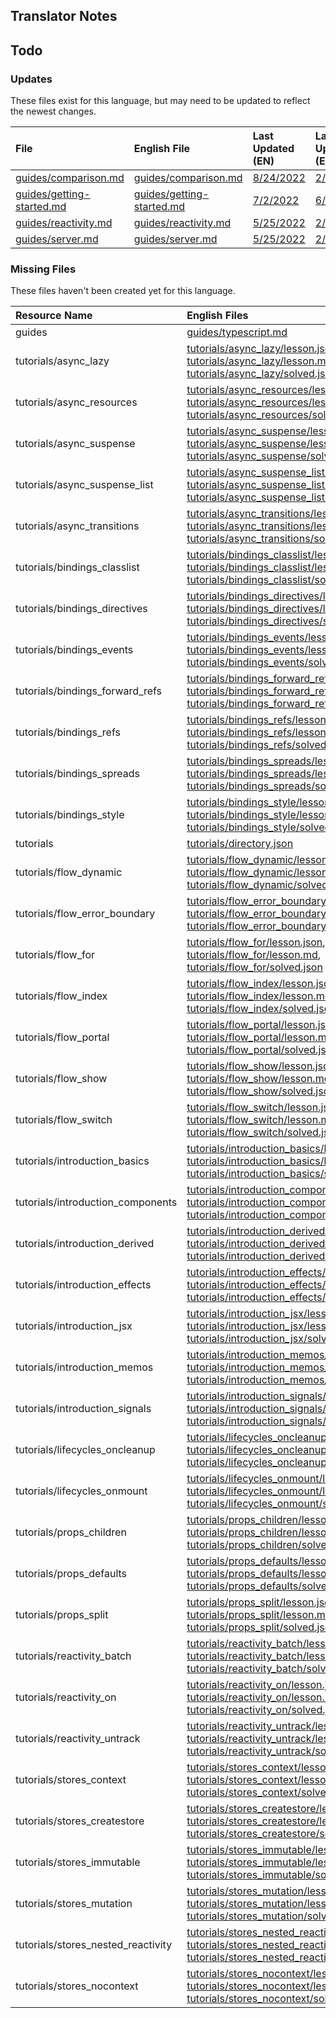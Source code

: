 
## Translator Notes

## Todo

### Updates  
These files exist for this language, but may need to be updated to reflect the newest changes.  
<!--MM:START (UPDATED:lang=es) -->
| File                                                                                                            | English File                                                                                                    | Last Updated (EN)                                                                                  | Last Updated (ES)                                                                                  |
| :-------------------------------------------------------------------------------------------------------------- | :-------------------------------------------------------------------------------------------------------------- | :------------------------------------------------------------------------------------------------- | :------------------------------------------------------------------------------------------------- |
| [guides/comparison.md](https://github.com/solidjs/solid-docs/tree/main/langs/es/guides/comparison.md)           | [guides/comparison.md](https://github.com/solidjs/solid-docs/tree/main/langs/en/guides/comparison.md)           | [8/24/2022](https://github.com/solidjs/solid-docs/commit/5aed53794623d99f6a1a98522c9470835e43cc7b) | [2/20/2022](https://github.com/solidjs/solid-docs/commit/dfe2b5e0ddd8fc2f9501ea4ac2080a8abb656377) |
| [guides/getting-started.md](https://github.com/solidjs/solid-docs/tree/main/langs/es/guides/getting-started.md) | [guides/getting-started.md](https://github.com/solidjs/solid-docs/tree/main/langs/en/guides/getting-started.md) | [7/2/2022](https://github.com/solidjs/solid-docs/commit/f3c5d7143ec2a84c30969c04563d6f5b77d70c31)  | [6/18/2022](https://github.com/solidjs/solid-docs/commit/a217fd0d889195c2cc642daaff2ed86dbe819a38) |
| [guides/reactivity.md](https://github.com/solidjs/solid-docs/tree/main/langs/es/guides/reactivity.md)           | [guides/reactivity.md](https://github.com/solidjs/solid-docs/tree/main/langs/en/guides/reactivity.md)           | [5/25/2022](https://github.com/solidjs/solid-docs/commit/5e19160028a8f26c68fd43e943711696b4f30e0c) | [2/20/2022](https://github.com/solidjs/solid-docs/commit/dfe2b5e0ddd8fc2f9501ea4ac2080a8abb656377) |
| [guides/server.md](https://github.com/solidjs/solid-docs/tree/main/langs/es/guides/server.md)                   | [guides/server.md](https://github.com/solidjs/solid-docs/tree/main/langs/en/guides/server.md)                   | [5/25/2022](https://github.com/solidjs/solid-docs/commit/5e19160028a8f26c68fd43e943711696b4f30e0c) | [2/20/2022](https://github.com/solidjs/solid-docs/commit/dfe2b5e0ddd8fc2f9501ea4ac2080a8abb656377) |

<!--MM:END-->
### Missing Files  
These files haven't been created yet for this language.  
<!--MM:START (CREATED:lang=es) -->
| Resource Name                      | English Files                                                                                                                                                                                                                                                                                                                                                                                                                                                               |
| :--------------------------------- | :-------------------------------------------------------------------------------------------------------------------------------------------------------------------------------------------------------------------------------------------------------------------------------------------------------------------------------------------------------------------------------------------------------------------------------------------------------------------------- |
| guides                             | [guides/typescript.md](https://github.com/solidjs/solid-docs/tree/main/langs/es/guides/typescript.md)                                                                                                                                                                                                                                                                                                                                                                       |
| tutorials/async_lazy               | [tutorials/async_lazy/lesson.json](https://github.com/solidjs/solid-docs/tree/main/langs/es/tutorials/async_lazy/lesson.json), [tutorials/async_lazy/lesson.md](https://github.com/solidjs/solid-docs/tree/main/langs/es/tutorials/async_lazy/lesson.md), [tutorials/async_lazy/solved.json](https://github.com/solidjs/solid-docs/tree/main/langs/es/tutorials/async_lazy/solved.json)                                                                                     |
| tutorials/async_resources          | [tutorials/async_resources/lesson.json](https://github.com/solidjs/solid-docs/tree/main/langs/es/tutorials/async_resources/lesson.json), [tutorials/async_resources/lesson.md](https://github.com/solidjs/solid-docs/tree/main/langs/es/tutorials/async_resources/lesson.md), [tutorials/async_resources/solved.json](https://github.com/solidjs/solid-docs/tree/main/langs/es/tutorials/async_resources/solved.json)                                                       |
| tutorials/async_suspense           | [tutorials/async_suspense/lesson.json](https://github.com/solidjs/solid-docs/tree/main/langs/es/tutorials/async_suspense/lesson.json), [tutorials/async_suspense/lesson.md](https://github.com/solidjs/solid-docs/tree/main/langs/es/tutorials/async_suspense/lesson.md), [tutorials/async_suspense/solved.json](https://github.com/solidjs/solid-docs/tree/main/langs/es/tutorials/async_suspense/solved.json)                                                             |
| tutorials/async_suspense_list      | [tutorials/async_suspense_list/lesson.json](https://github.com/solidjs/solid-docs/tree/main/langs/es/tutorials/async_suspense_list/lesson.json), [tutorials/async_suspense_list/lesson.md](https://github.com/solidjs/solid-docs/tree/main/langs/es/tutorials/async_suspense_list/lesson.md), [tutorials/async_suspense_list/solved.json](https://github.com/solidjs/solid-docs/tree/main/langs/es/tutorials/async_suspense_list/solved.json)                               |
| tutorials/async_transitions        | [tutorials/async_transitions/lesson.json](https://github.com/solidjs/solid-docs/tree/main/langs/es/tutorials/async_transitions/lesson.json), [tutorials/async_transitions/lesson.md](https://github.com/solidjs/solid-docs/tree/main/langs/es/tutorials/async_transitions/lesson.md), [tutorials/async_transitions/solved.json](https://github.com/solidjs/solid-docs/tree/main/langs/es/tutorials/async_transitions/solved.json)                                           |
| tutorials/bindings_classlist       | [tutorials/bindings_classlist/lesson.json](https://github.com/solidjs/solid-docs/tree/main/langs/es/tutorials/bindings_classlist/lesson.json), [tutorials/bindings_classlist/lesson.md](https://github.com/solidjs/solid-docs/tree/main/langs/es/tutorials/bindings_classlist/lesson.md), [tutorials/bindings_classlist/solved.json](https://github.com/solidjs/solid-docs/tree/main/langs/es/tutorials/bindings_classlist/solved.json)                                     |
| tutorials/bindings_directives      | [tutorials/bindings_directives/lesson.json](https://github.com/solidjs/solid-docs/tree/main/langs/es/tutorials/bindings_directives/lesson.json), [tutorials/bindings_directives/lesson.md](https://github.com/solidjs/solid-docs/tree/main/langs/es/tutorials/bindings_directives/lesson.md), [tutorials/bindings_directives/solved.json](https://github.com/solidjs/solid-docs/tree/main/langs/es/tutorials/bindings_directives/solved.json)                               |
| tutorials/bindings_events          | [tutorials/bindings_events/lesson.json](https://github.com/solidjs/solid-docs/tree/main/langs/es/tutorials/bindings_events/lesson.json), [tutorials/bindings_events/lesson.md](https://github.com/solidjs/solid-docs/tree/main/langs/es/tutorials/bindings_events/lesson.md), [tutorials/bindings_events/solved.json](https://github.com/solidjs/solid-docs/tree/main/langs/es/tutorials/bindings_events/solved.json)                                                       |
| tutorials/bindings_forward_refs    | [tutorials/bindings_forward_refs/lesson.json](https://github.com/solidjs/solid-docs/tree/main/langs/es/tutorials/bindings_forward_refs/lesson.json), [tutorials/bindings_forward_refs/lesson.md](https://github.com/solidjs/solid-docs/tree/main/langs/es/tutorials/bindings_forward_refs/lesson.md), [tutorials/bindings_forward_refs/solved.json](https://github.com/solidjs/solid-docs/tree/main/langs/es/tutorials/bindings_forward_refs/solved.json)                   |
| tutorials/bindings_refs            | [tutorials/bindings_refs/lesson.json](https://github.com/solidjs/solid-docs/tree/main/langs/es/tutorials/bindings_refs/lesson.json), [tutorials/bindings_refs/lesson.md](https://github.com/solidjs/solid-docs/tree/main/langs/es/tutorials/bindings_refs/lesson.md), [tutorials/bindings_refs/solved.json](https://github.com/solidjs/solid-docs/tree/main/langs/es/tutorials/bindings_refs/solved.json)                                                                   |
| tutorials/bindings_spreads         | [tutorials/bindings_spreads/lesson.json](https://github.com/solidjs/solid-docs/tree/main/langs/es/tutorials/bindings_spreads/lesson.json), [tutorials/bindings_spreads/lesson.md](https://github.com/solidjs/solid-docs/tree/main/langs/es/tutorials/bindings_spreads/lesson.md), [tutorials/bindings_spreads/solved.json](https://github.com/solidjs/solid-docs/tree/main/langs/es/tutorials/bindings_spreads/solved.json)                                                 |
| tutorials/bindings_style           | [tutorials/bindings_style/lesson.json](https://github.com/solidjs/solid-docs/tree/main/langs/es/tutorials/bindings_style/lesson.json), [tutorials/bindings_style/lesson.md](https://github.com/solidjs/solid-docs/tree/main/langs/es/tutorials/bindings_style/lesson.md), [tutorials/bindings_style/solved.json](https://github.com/solidjs/solid-docs/tree/main/langs/es/tutorials/bindings_style/solved.json)                                                             |
| tutorials                          | [tutorials/directory.json](https://github.com/solidjs/solid-docs/tree/main/langs/es/tutorials/directory.json)                                                                                                                                                                                                                                                                                                                                                               |
| tutorials/flow_dynamic             | [tutorials/flow_dynamic/lesson.json](https://github.com/solidjs/solid-docs/tree/main/langs/es/tutorials/flow_dynamic/lesson.json), [tutorials/flow_dynamic/lesson.md](https://github.com/solidjs/solid-docs/tree/main/langs/es/tutorials/flow_dynamic/lesson.md), [tutorials/flow_dynamic/solved.json](https://github.com/solidjs/solid-docs/tree/main/langs/es/tutorials/flow_dynamic/solved.json)                                                                         |
| tutorials/flow_error_boundary      | [tutorials/flow_error_boundary/lesson.json](https://github.com/solidjs/solid-docs/tree/main/langs/es/tutorials/flow_error_boundary/lesson.json), [tutorials/flow_error_boundary/lesson.md](https://github.com/solidjs/solid-docs/tree/main/langs/es/tutorials/flow_error_boundary/lesson.md), [tutorials/flow_error_boundary/solved.json](https://github.com/solidjs/solid-docs/tree/main/langs/es/tutorials/flow_error_boundary/solved.json)                               |
| tutorials/flow_for                 | [tutorials/flow_for/lesson.json](https://github.com/solidjs/solid-docs/tree/main/langs/es/tutorials/flow_for/lesson.json), [tutorials/flow_for/lesson.md](https://github.com/solidjs/solid-docs/tree/main/langs/es/tutorials/flow_for/lesson.md), [tutorials/flow_for/solved.json](https://github.com/solidjs/solid-docs/tree/main/langs/es/tutorials/flow_for/solved.json)                                                                                                 |
| tutorials/flow_index               | [tutorials/flow_index/lesson.json](https://github.com/solidjs/solid-docs/tree/main/langs/es/tutorials/flow_index/lesson.json), [tutorials/flow_index/lesson.md](https://github.com/solidjs/solid-docs/tree/main/langs/es/tutorials/flow_index/lesson.md), [tutorials/flow_index/solved.json](https://github.com/solidjs/solid-docs/tree/main/langs/es/tutorials/flow_index/solved.json)                                                                                     |
| tutorials/flow_portal              | [tutorials/flow_portal/lesson.json](https://github.com/solidjs/solid-docs/tree/main/langs/es/tutorials/flow_portal/lesson.json), [tutorials/flow_portal/lesson.md](https://github.com/solidjs/solid-docs/tree/main/langs/es/tutorials/flow_portal/lesson.md), [tutorials/flow_portal/solved.json](https://github.com/solidjs/solid-docs/tree/main/langs/es/tutorials/flow_portal/solved.json)                                                                               |
| tutorials/flow_show                | [tutorials/flow_show/lesson.json](https://github.com/solidjs/solid-docs/tree/main/langs/es/tutorials/flow_show/lesson.json), [tutorials/flow_show/lesson.md](https://github.com/solidjs/solid-docs/tree/main/langs/es/tutorials/flow_show/lesson.md), [tutorials/flow_show/solved.json](https://github.com/solidjs/solid-docs/tree/main/langs/es/tutorials/flow_show/solved.json)                                                                                           |
| tutorials/flow_switch              | [tutorials/flow_switch/lesson.json](https://github.com/solidjs/solid-docs/tree/main/langs/es/tutorials/flow_switch/lesson.json), [tutorials/flow_switch/lesson.md](https://github.com/solidjs/solid-docs/tree/main/langs/es/tutorials/flow_switch/lesson.md), [tutorials/flow_switch/solved.json](https://github.com/solidjs/solid-docs/tree/main/langs/es/tutorials/flow_switch/solved.json)                                                                               |
| tutorials/introduction_basics      | [tutorials/introduction_basics/lesson.json](https://github.com/solidjs/solid-docs/tree/main/langs/es/tutorials/introduction_basics/lesson.json), [tutorials/introduction_basics/lesson.md](https://github.com/solidjs/solid-docs/tree/main/langs/es/tutorials/introduction_basics/lesson.md), [tutorials/introduction_basics/solved.json](https://github.com/solidjs/solid-docs/tree/main/langs/es/tutorials/introduction_basics/solved.json)                               |
| tutorials/introduction_components  | [tutorials/introduction_components/lesson.json](https://github.com/solidjs/solid-docs/tree/main/langs/es/tutorials/introduction_components/lesson.json), [tutorials/introduction_components/lesson.md](https://github.com/solidjs/solid-docs/tree/main/langs/es/tutorials/introduction_components/lesson.md), [tutorials/introduction_components/solved.json](https://github.com/solidjs/solid-docs/tree/main/langs/es/tutorials/introduction_components/solved.json)       |
| tutorials/introduction_derived     | [tutorials/introduction_derived/lesson.json](https://github.com/solidjs/solid-docs/tree/main/langs/es/tutorials/introduction_derived/lesson.json), [tutorials/introduction_derived/lesson.md](https://github.com/solidjs/solid-docs/tree/main/langs/es/tutorials/introduction_derived/lesson.md), [tutorials/introduction_derived/solved.json](https://github.com/solidjs/solid-docs/tree/main/langs/es/tutorials/introduction_derived/solved.json)                         |
| tutorials/introduction_effects     | [tutorials/introduction_effects/lesson.json](https://github.com/solidjs/solid-docs/tree/main/langs/es/tutorials/introduction_effects/lesson.json), [tutorials/introduction_effects/lesson.md](https://github.com/solidjs/solid-docs/tree/main/langs/es/tutorials/introduction_effects/lesson.md), [tutorials/introduction_effects/solved.json](https://github.com/solidjs/solid-docs/tree/main/langs/es/tutorials/introduction_effects/solved.json)                         |
| tutorials/introduction_jsx         | [tutorials/introduction_jsx/lesson.json](https://github.com/solidjs/solid-docs/tree/main/langs/es/tutorials/introduction_jsx/lesson.json), [tutorials/introduction_jsx/lesson.md](https://github.com/solidjs/solid-docs/tree/main/langs/es/tutorials/introduction_jsx/lesson.md), [tutorials/introduction_jsx/solved.json](https://github.com/solidjs/solid-docs/tree/main/langs/es/tutorials/introduction_jsx/solved.json)                                                 |
| tutorials/introduction_memos       | [tutorials/introduction_memos/lesson.json](https://github.com/solidjs/solid-docs/tree/main/langs/es/tutorials/introduction_memos/lesson.json), [tutorials/introduction_memos/lesson.md](https://github.com/solidjs/solid-docs/tree/main/langs/es/tutorials/introduction_memos/lesson.md), [tutorials/introduction_memos/solved.json](https://github.com/solidjs/solid-docs/tree/main/langs/es/tutorials/introduction_memos/solved.json)                                     |
| tutorials/introduction_signals     | [tutorials/introduction_signals/lesson.json](https://github.com/solidjs/solid-docs/tree/main/langs/es/tutorials/introduction_signals/lesson.json), [tutorials/introduction_signals/lesson.md](https://github.com/solidjs/solid-docs/tree/main/langs/es/tutorials/introduction_signals/lesson.md), [tutorials/introduction_signals/solved.json](https://github.com/solidjs/solid-docs/tree/main/langs/es/tutorials/introduction_signals/solved.json)                         |
| tutorials/lifecycles_oncleanup     | [tutorials/lifecycles_oncleanup/lesson.json](https://github.com/solidjs/solid-docs/tree/main/langs/es/tutorials/lifecycles_oncleanup/lesson.json), [tutorials/lifecycles_oncleanup/lesson.md](https://github.com/solidjs/solid-docs/tree/main/langs/es/tutorials/lifecycles_oncleanup/lesson.md), [tutorials/lifecycles_oncleanup/solved.json](https://github.com/solidjs/solid-docs/tree/main/langs/es/tutorials/lifecycles_oncleanup/solved.json)                         |
| tutorials/lifecycles_onmount       | [tutorials/lifecycles_onmount/lesson.json](https://github.com/solidjs/solid-docs/tree/main/langs/es/tutorials/lifecycles_onmount/lesson.json), [tutorials/lifecycles_onmount/lesson.md](https://github.com/solidjs/solid-docs/tree/main/langs/es/tutorials/lifecycles_onmount/lesson.md), [tutorials/lifecycles_onmount/solved.json](https://github.com/solidjs/solid-docs/tree/main/langs/es/tutorials/lifecycles_onmount/solved.json)                                     |
| tutorials/props_children           | [tutorials/props_children/lesson.json](https://github.com/solidjs/solid-docs/tree/main/langs/es/tutorials/props_children/lesson.json), [tutorials/props_children/lesson.md](https://github.com/solidjs/solid-docs/tree/main/langs/es/tutorials/props_children/lesson.md), [tutorials/props_children/solved.json](https://github.com/solidjs/solid-docs/tree/main/langs/es/tutorials/props_children/solved.json)                                                             |
| tutorials/props_defaults           | [tutorials/props_defaults/lesson.json](https://github.com/solidjs/solid-docs/tree/main/langs/es/tutorials/props_defaults/lesson.json), [tutorials/props_defaults/lesson.md](https://github.com/solidjs/solid-docs/tree/main/langs/es/tutorials/props_defaults/lesson.md), [tutorials/props_defaults/solved.json](https://github.com/solidjs/solid-docs/tree/main/langs/es/tutorials/props_defaults/solved.json)                                                             |
| tutorials/props_split              | [tutorials/props_split/lesson.json](https://github.com/solidjs/solid-docs/tree/main/langs/es/tutorials/props_split/lesson.json), [tutorials/props_split/lesson.md](https://github.com/solidjs/solid-docs/tree/main/langs/es/tutorials/props_split/lesson.md), [tutorials/props_split/solved.json](https://github.com/solidjs/solid-docs/tree/main/langs/es/tutorials/props_split/solved.json)                                                                               |
| tutorials/reactivity_batch         | [tutorials/reactivity_batch/lesson.json](https://github.com/solidjs/solid-docs/tree/main/langs/es/tutorials/reactivity_batch/lesson.json), [tutorials/reactivity_batch/lesson.md](https://github.com/solidjs/solid-docs/tree/main/langs/es/tutorials/reactivity_batch/lesson.md), [tutorials/reactivity_batch/solved.json](https://github.com/solidjs/solid-docs/tree/main/langs/es/tutorials/reactivity_batch/solved.json)                                                 |
| tutorials/reactivity_on            | [tutorials/reactivity_on/lesson.json](https://github.com/solidjs/solid-docs/tree/main/langs/es/tutorials/reactivity_on/lesson.json), [tutorials/reactivity_on/lesson.md](https://github.com/solidjs/solid-docs/tree/main/langs/es/tutorials/reactivity_on/lesson.md), [tutorials/reactivity_on/solved.json](https://github.com/solidjs/solid-docs/tree/main/langs/es/tutorials/reactivity_on/solved.json)                                                                   |
| tutorials/reactivity_untrack       | [tutorials/reactivity_untrack/lesson.json](https://github.com/solidjs/solid-docs/tree/main/langs/es/tutorials/reactivity_untrack/lesson.json), [tutorials/reactivity_untrack/lesson.md](https://github.com/solidjs/solid-docs/tree/main/langs/es/tutorials/reactivity_untrack/lesson.md), [tutorials/reactivity_untrack/solved.json](https://github.com/solidjs/solid-docs/tree/main/langs/es/tutorials/reactivity_untrack/solved.json)                                     |
| tutorials/stores_context           | [tutorials/stores_context/lesson.json](https://github.com/solidjs/solid-docs/tree/main/langs/es/tutorials/stores_context/lesson.json), [tutorials/stores_context/lesson.md](https://github.com/solidjs/solid-docs/tree/main/langs/es/tutorials/stores_context/lesson.md), [tutorials/stores_context/solved.json](https://github.com/solidjs/solid-docs/tree/main/langs/es/tutorials/stores_context/solved.json)                                                             |
| tutorials/stores_createstore       | [tutorials/stores_createstore/lesson.json](https://github.com/solidjs/solid-docs/tree/main/langs/es/tutorials/stores_createstore/lesson.json), [tutorials/stores_createstore/lesson.md](https://github.com/solidjs/solid-docs/tree/main/langs/es/tutorials/stores_createstore/lesson.md), [tutorials/stores_createstore/solved.json](https://github.com/solidjs/solid-docs/tree/main/langs/es/tutorials/stores_createstore/solved.json)                                     |
| tutorials/stores_immutable         | [tutorials/stores_immutable/lesson.json](https://github.com/solidjs/solid-docs/tree/main/langs/es/tutorials/stores_immutable/lesson.json), [tutorials/stores_immutable/lesson.md](https://github.com/solidjs/solid-docs/tree/main/langs/es/tutorials/stores_immutable/lesson.md), [tutorials/stores_immutable/solved.json](https://github.com/solidjs/solid-docs/tree/main/langs/es/tutorials/stores_immutable/solved.json)                                                 |
| tutorials/stores_mutation          | [tutorials/stores_mutation/lesson.json](https://github.com/solidjs/solid-docs/tree/main/langs/es/tutorials/stores_mutation/lesson.json), [tutorials/stores_mutation/lesson.md](https://github.com/solidjs/solid-docs/tree/main/langs/es/tutorials/stores_mutation/lesson.md), [tutorials/stores_mutation/solved.json](https://github.com/solidjs/solid-docs/tree/main/langs/es/tutorials/stores_mutation/solved.json)                                                       |
| tutorials/stores_nested_reactivity | [tutorials/stores_nested_reactivity/lesson.json](https://github.com/solidjs/solid-docs/tree/main/langs/es/tutorials/stores_nested_reactivity/lesson.json), [tutorials/stores_nested_reactivity/lesson.md](https://github.com/solidjs/solid-docs/tree/main/langs/es/tutorials/stores_nested_reactivity/lesson.md), [tutorials/stores_nested_reactivity/solved.json](https://github.com/solidjs/solid-docs/tree/main/langs/es/tutorials/stores_nested_reactivity/solved.json) |
| tutorials/stores_nocontext         | [tutorials/stores_nocontext/lesson.json](https://github.com/solidjs/solid-docs/tree/main/langs/es/tutorials/stores_nocontext/lesson.json), [tutorials/stores_nocontext/lesson.md](https://github.com/solidjs/solid-docs/tree/main/langs/es/tutorials/stores_nocontext/lesson.md), [tutorials/stores_nocontext/solved.json](https://github.com/solidjs/solid-docs/tree/main/langs/es/tutorials/stores_nocontext/solved.json)                                                 |

<!--MM:END-->
        
